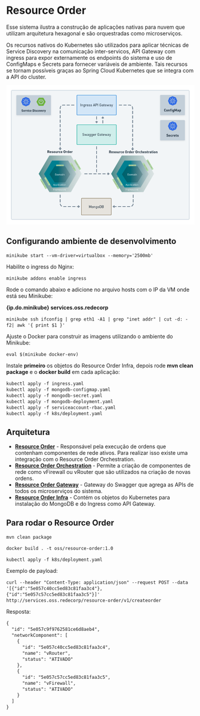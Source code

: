 # Resource Order

Esse sistema ilustra a construção de aplicações nativas para nuvem que utilizam arquitetura hexagonal
e são orquestradas como microserviços.

Os recursos nativos do Kubernetes são utilizados para aplicar técnicas de Service Discovery na comunicação
inter-servicos, API Gateway com ingress para expor externamente os endpoints do sistema e uso de ConfigMaps e
Secrets para fornecer variáveis de ambiente. Tais recursos se tornam possíveis graças ao Spring Cloud Kubernetes
que se integra com a API do cluster.

![Arquitetura](https://github.com/m4ndr4ck/resource-order/blob/master/src/main/resources/microservicos-hexagonal.png?raw=true) 

## Configurando ambiente de desenvolvimento

```
minikube start --vm-driver=virtualbox --memory='2500mb'
```
Habilite o ingress do Nginx:
```
minikube addons enable ingress
```

Rode o comando abaixo e adicione no arquivo hosts com o IP da VM onde está seu Minikube:

**{ip.do.minikube} services.oss.redecorp**

```
minikube ssh ifconfig | grep eth1 -A1 | grep "inet addr" | cut -d: -f2| awk '{ print $1 }'
```

Ajuste o Docker para construir as imagens utilizando o ambiente do Minikube:
```
eval $(minikube docker-env)
```

Instale **primeiro** os objetos do Resource Order Infra, depois rode **mvn clean package** e o **docker build** em cada aplicação:
```
kubectl apply -f ingress.yaml
kubectl apply -f mongodb-configmap.yaml
kubectl apply -f mongodb-secret.yaml
kubectl apply -f mongodb-deployment.yaml
kubectl apply -f serviceaccount-rbac.yaml
kubectl apply -f k8s/deployment.yaml
```

## Arquitetura

- **[Resource Order](https://github.com/m4ndr4ck/resource-order)** - Responsável pela execução de ordens que contenham componentes de rede ativos.
Para realizar isso existe uma integração com o Resource Order Orchestration.
- **[Resource Order Orchestration](https://github.com/m4ndr4ck/resource-order-orchestration)** - Permite a criação de
componentes de rede como vFirewall ou vRouter que são utilizados na criação de novas ordens. 
- **[Resource Order Gateway](https://github.com/m4ndr4ck/resource-order-gateway)** - Gateway do Swagger que agrega as APIs de todos os microserviços do sistema.
- **[Resource Order Infra](https://github.com/m4ndr4ck/resource-order-infra)** - Contém os objetos do Kubernetes para instalação do MongoDB e do Ingress como API Gateway.



## Para rodar o Resource Order

```
mvn clean package
```

```
docker build . -t oss/resource-order:1.0 
```

```
kubectl apply -f k8s/deployment.yaml 
```

Exemplo de payload:

```
curl --header "Content-Type: application/json" --request POST --data '[{"id":"5e057c40cc5ed83c81faa3c4"},{"id":"5e057c57cc5ed83c81faa3c5"}]' http://services.oss.redecorp/resource-order/v1/createorder
```

Resposta:
```
{
  "id": "5e057c9f9762581ce6d8aeb4",
  "networkComponent": [
    {
      "id": "5e057c40cc5ed83c81faa3c4",
      "name": "vRouter",
      "status": "ATIVADO"
    },
    {
      "id": "5e057c57cc5ed83c81faa3c5",
      "name": "vFirewall",
      "status": "ATIVADO"
    }
  ]
}
```

